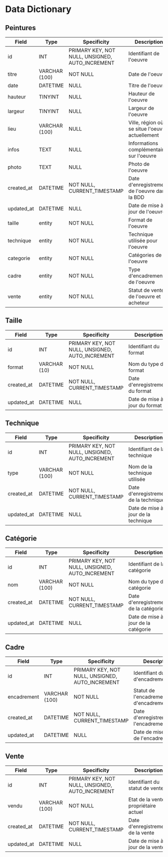 # Data Dictionary

## Peintures
| Field        | Type         | Specificity                                     | Description                                      |
| ------------ | ------------ | ----------------------------------------------- | ------------------------------------------------ |
| id           | INT          | PRIMARY KEY, NOT NULL, UNSIGNED, AUTO_INCREMENT | Identifiant de l'oeuvre                          |
| titre        | VARCHAR (100)| NOT NULL                                        | Date de l'oeuvre                                 |
| date         | DATETIME     | NULL                                            | Titre de l'oeuvre                                |
| hauteur      | TINYINT      | NULL                                            | Hauteur de l'oeuvre                              |
| largeur      | TINYINT      | NULL                                            | Largeur de l'oeuvre                              |
| lieu         | VARCHAR (100)| NULL                                            | Ville, région où se situe l'oeuvre actuellement  |
| infos        | TEXT         | NULL                                            | Informations complémentaires sur l'oeuvre        |
| photo        | TEXT         | NULL                                            | Photo de l'oeuvre                                |
| created_at   | DATETIME     | NOT NULL, CURRENT_TIMESTAMP                     | Date d'enregistrement de l'oeuvre dans la BDD    |
| updated_at   | DATETIME     | NULL                                            | Date de mise à jour de l'oeuvre                  |
| taille       | entity       | NOT NULL                                        | Format de l'oeuvre                               |
| technique    | entity       | NOT NULL                                        | Technique utilisée pour l'oeuvre                 |
| categorie    | entity       | NOT NULL                                        | Catégories de l'oeuvre                           |
| cadre        | entity       | NOT NULL                                        | Type d'encadrement de l'oeuvre                   |
| vente        | entity       | NOT NULL                                        | Statut de vente de l'oeuvre et acheteur          |

## Taille
| Field        | Type         | Specificity                                     | Description                                      |
| ------------ | ------------ | ----------------------------------------------- | ------------------------------------------------ |
| id           | INT          | PRIMARY KEY, NOT NULL, UNSIGNED, AUTO_INCREMENT | Identifiant du format                            |
| format       | VARCHAR (10) | NOT NULL                                        | Nom du type de format                            |
| created_at   | DATETIME     | NOT NULL, CURRENT_TIMESTAMP                     | Date d'enregistrement du format                  |
| updated_at   | DATETIME     | NULL                                            | Date de mise à jour du format                    |

## Technique
| Field        | Type         | Specificity                                     | Description                                      |
| ------------ | ------------ | ----------------------------------------------- | ------------------------------------------------ |
| id           | INT          | PRIMARY KEY, NOT NULL, UNSIGNED, AUTO_INCREMENT | Identifiant de la technique                      |
| type         | VARCHAR (100)| NOT NULL                                        | Nom de la technique utilisée                     |
| created_at   | DATETIME     | NOT NULL, CURRENT_TIMESTAMP                     | Date d'enregistrement de la technique            |
| updated_at   | DATETIME     | NULL                                            | Date de mise à jour de la technique              |

## Catégorie
| Field        | Type         | Specificity                                     | Description                                      |
| ------------ | ------------ | ----------------------------------------------- | ------------------------------------------------ |
| id           | INT          | PRIMARY KEY, NOT NULL, UNSIGNED, AUTO_INCREMENT | Identifiant de la catégorie                      |
| nom          | VARCHAR (100)| NOT NULL                                        | Nom du type de catégorie                         |
| created_at   | DATETIME     | NOT NULL, CURRENT_TIMESTAMP                     | Date d'enregistrement de la catégorie            |
| updated_at   | DATETIME     | NULL                                            | Date de mise à jour de la catégorie              |

## Cadre
| Field        | Type         | Specificity                                     | Description                                      |
| ------------ | ------------ | ----------------------------------------------- | ------------------------------------------------ |
| id           | INT          | PRIMARY KEY, NOT NULL, UNSIGNED, AUTO_INCREMENT | Identifiant du type d'encadrement                |
| encadrement  | VARCHAR (100)| NOT NULL                                        | Statut de l'encadrement/Style d'encadrement      |
| created_at   | DATETIME     | NOT NULL, CURRENT_TIMESTAMP                     | Date d'enregistrement de l'encadrement           |
| updated_at   | DATETIME     | NULL                                            | Date de mise à jour de l'encadrement             |

## Vente
| Field        | Type         | Specificity                                     | Description                                      |
| ------------ | ------------ | ----------------------------------------------- | ------------------------------------------------ |
| id           | INT          | PRIMARY KEY, NOT NULL, UNSIGNED, AUTO_INCREMENT | Identifiant du statut de vente                   |
| vendu        | VARCHAR (100)| NOT NULL                                        | Etat de la vente, propriétaire actuel            |
| created_at   | DATETIME     | NOT NULL, CURRENT_TIMESTAMP                     | Date d'enregistrement de la vente                |
| updated_at   | DATETIME     | NULL                                            | Date de mise à jour de la vente                  |

